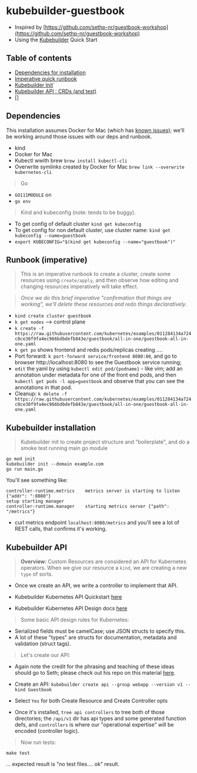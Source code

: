 # kubebuilder-guestbook

- Inspired by [https://github.com/sethp-nr/guestbook-workshop](https://github.com/sethp-nr/guestbook-workshop)
- Using the [Kubebuilder](https://github.com/kubernetes-sigs/kubebuilder) Quick Start

## Table of contents

- [Dependencies for installation](#Dependencies)
- [Imperative quick runbook](#Runbook-(imperative))
- [Kubebuilder Init](#Kubebuilder-installation)`
- [Kubebuilder API : CRDs (and test)](#Kubebuilder-API)
- []

## Dependencies
This installation assumes Docker for Mac (which has [known issues](https://kind.sigs.k8s.io/docs/user/known-issues/));
we'll be working around those issues with our deps and runbook.

- kind
- Docker for Mac 
- Kubectl wwith brew `brew install kubectl-cli`
- Overwrite symlinks created by Docker for Mac `brew link --overwrite kubernetes-cli`


> Go
- `GO111MODULE` on
- `go env`

> Kind and kubeconfig (note: tends to be buggy).
- To get config of default cluster `kind get kubeconfig`
- To get config for non default cluster, use cluster name: `kind get kubeconfig --name=guestbook`
- `export KUBECONFIG="$(kind get kubeconfig --name="guestbook")"`

## Runbook (imperative)
> This is an imperative runbook to create a cluster, create some resources using
`create/apply`, and then observe how editing and changing resources imperatively
will take effect.

> *Once we do this brief imperative "confirmation that things are working", we'll delete these resources and redo things declaratively.*

- `kind create cluster guestbook`
- `k get nodes` --> control plane
- `k create -f https://raw.githubusercontent.com/kubernetes/examples/011284134a724c0ce30f9fa4ec966bdbdefb843e/guestbook/all-in-one/guestbook-all-in-one.yaml`
- `k get po` shows frontend and redis pods/replicas creating ....
- Port forward: `k port-forward service/frontend 8080:80`, and go to browser
http://localhost:8080 to see the Guestbook service running;
- `edit` the yaml by using `kubectl edit pod/{podname}` - like vim;
add an annotation under metadata for one of the front end pods, and then 
`kubectl get pods -l app=guestbook` and observe that you can see the annotations
in that pod.
- Cleanup: `k delete -f https://raw.githubusercontent.com/kubernetes/examples/011284134a724c0ce30f9fa4ec966bdbdefb843e/guestbook/all-in-one/guestbook-all-in-one.yaml`

## Kubebuilder installation

> Kubebuilder init to create project structure and "boilerplate", and do a smoke test running main go module

  ```
  go mod init
  kubebuilder init --domain example.com
  go run main.go
  ```

You'll see something like:
  ```
  controller-runtime.metrics	metrics server is starting to listen	{"addr": ":8080"}
  setup	starting manager
  controller-runtime.manager	starting metrics server	{"path": "/metrics"}
  ```
- curl metrics endpoint `localhost:8080/metrics` and you'll see a lot of REST calls, that confirms it's working.

## Kubebuilder API

> **Overview:** Custom Resources are considered an API for Kubernetes operators. When we give our resource a `kind`, we are creating a new `type` of sorts.

- Once we create an API, we write a controller to implement that API.

- Kubebuilder Kubernetes API Quickstart [here](https://book.kubebuilder.io/quick-start.html#create-an-api)
- Kubebuilder Kubernetes API Design docs [here](https://book.kubebuilder.io/cronjob-tutorial/api-design.html)

> Some basic API design rules for Kubernetes:

- Serialized fields must be camelCase; use JSON structs to specify this.
- A lot of these "types" are structs for documentation, metadata and validation (struct tags).

> Let's create our API:

- Again note the credit for the phrasing and teaching of these ideas should go to Seth;
please check out his repo on this material [here](https://github.com/sethp-nr/guestbook-workshop).

- Create an API: `kubebuilder create api --group webapp --version v1 --kind Guestbook`
- Select `Yes` for both Create Resource and Create Controller opts
- Once it's installed, `tree api controllers` to tree both of those directories;
the `/api/v1` dir has api types and some generated function defs, and `controllers`
is where our "operational expertise" will be encoded (controller logic).

> Now run tests:
  ```
  make test
  ```
  ... expected result is "no test files.... ok" result.


